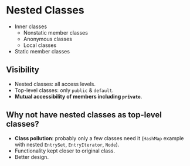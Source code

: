 # Nested Classes

* Inner classes
  * Nonstatic member classes
  * Anonymous classes
  * Local classes
* Static member classes

## Visibility

* Nested classes: all access levels.
* Top-level classes: only `public` & `default`.
* __Mutual accessibility of members including `private`__.

## Why not have nested classes as top-level classes?

* __Class pollution__: probably only a few classes need it (`HashMap` example with nested `EntrySet`, `EntryIterator`, `Node`).
* Functionality kept closer to original class.
* Better design.